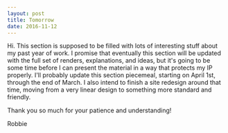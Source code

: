 ```yaml
---
layout: post
title: Tomorrow
date: 2016-11-12
---
```

Hi. This section is supposed to be filled with lots of interesting stuff about my past year of work. I promise that eventually this section will be updated with the full set of renders, explanations, and ideas, but it's going to be some time before I can present the material in a way that protects my IP properly. I'll probably update this section piecemeal, starting on April 1st, through the end of March. I also intend to finish a site redesign around that time, moving from a very linear design to something more standard and friendly. 

Thank you so much for your patience and understanding!

Robbie
